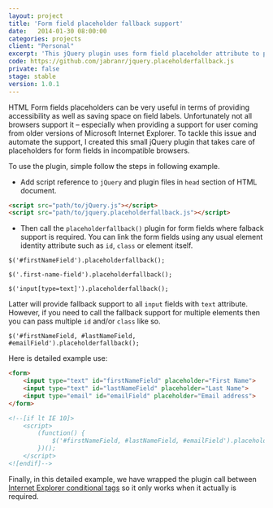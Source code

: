 ```yaml
---
layout: project
title: 'Form field placeholder fallback support'
date:   2014-01-30 08:00:00
categories: projects
client: "Personal"
excerpt: 'This jQuery plugin uses form field placeholder attribute to provide a fallback support for incompatible browsers.'
code: https://github.com/jabranr/jquery.placeholderfallback.js
private: false
stage: stable
version: 1.0.1
---
```


HTML Form fields placeholders can be very useful in terms of providing accessibility as well as saving space on field labels. Unfortunately not all browsers support it &ndash; especially when providing a support for user coming from older versions of Microsoft Internet Explorer. To tackle this issue and automate the support, I created this small jQuery plugin that takes care of placeholders for form fields in incompatible browsers.

To use the plugin, simple follow the steps in following example.

* Add script reference to `jQuery` and plugin files in `head` section of HTML document.

``` html
<script src="path/to/jQuery.js"></script>
<script src="path/to/jquery.placeholderfallback.js"></script>
```

* Then call the `placeholderfallback()` plugin for form fields where falback support is required. You can link the form fields using any usual element identity attribute such as `id`, `class` or element itself.

`$('#firstNameField').placeholderfallback();`

`$('.first-name-field').placeholderfallback();`

`$('input[type=text]').placeholderfallback();`

Latter will provide fallback support to all `input` fields with `text` attribute. However, if you need to call the fallback support for multiple elements then you can pass multiple `id` and/or `class` like so.

`$('#firstNameField, #lastNameField, #emailField').placeholderfallback();`

Here is detailed example use:

``` html
<form>
    <input type="text" id="firstNameField" placeholder="First Name">
    <input type="text" id="lastNameField" placeholder="Last Name">
    <input type="email" id="emailField" placeholder="Email address">
</form>

<!--[if lt IE 10]>
    <script>
        (function() {
            $('#firstNameField, #lastNameField, #emailField').placeholderfallback();
        })();
    </script>
<![endif]-->

```

Finally, in this detailed example, we have wrapped the plugin call between [Internet Explorer conditional tags](http://msdn.microsoft.com/en-gb/library/ms537512\(v=vs.85\).aspx) so it only works when it actually is required. 